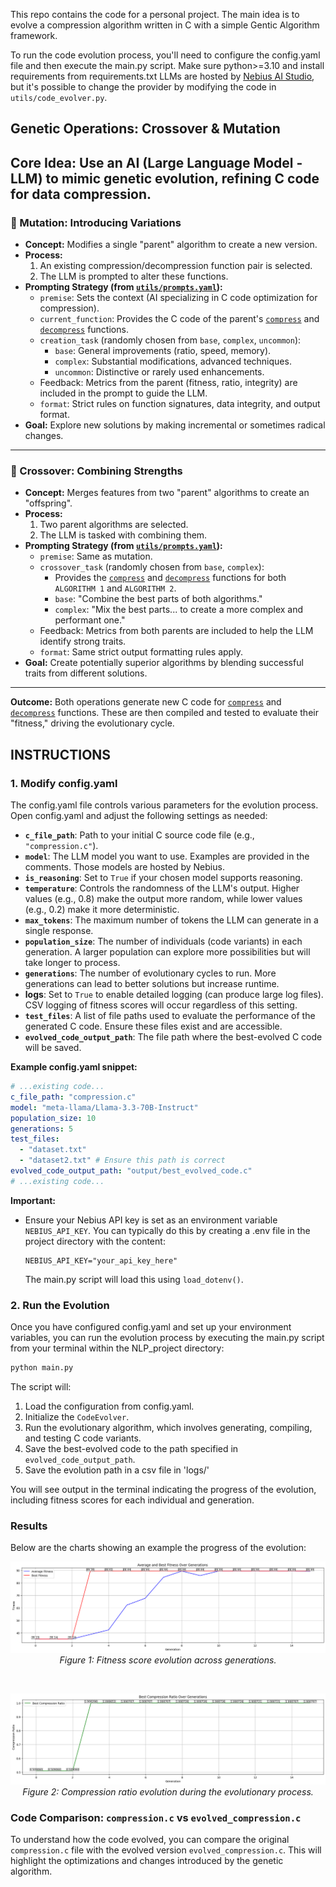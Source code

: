 This repo contains the code for a personal project. The main idea is to evolve a compression algorithm written in C with a simple Gentic Algorithm framework.


To run the code evolution process, you'll need to configure the config.yaml file and then execute the main.py script.
Make sure python>=3.10 and install requirements from requirements.txt
LLMs are hosted by [Nebius AI Studio](https://studio.nebius.com/), but it's possible to change the provider by modifying the code in `utils/code_evolver.py`. 

## Genetic Operations: Crossover & Mutation

**Core Idea:** Use an AI (Large Language Model - LLM) to mimic genetic evolution, refining C code for data compression.
---

### 🧬 Mutation: Introducing Variations

- **Concept:** Modifies a single "parent" algorithm to create a new version.
- **Process:**
  1. An existing compression/decompression function pair is selected.
  2. The LLM is prompted to alter these functions.
- **Prompting Strategy (from [`utils/prompts.yaml`](utils/prompts.yaml)):**
  - `premise`: Sets the context (AI specializing in C code optimization for compression).
  - `current_function`: Provides the C code of the parent's [`compress`](utils/code_evolver.py) and [`decompress`](utils/code_evolver.py) functions.
  - `creation_task` (randomly chosen from `base`, `complex`, `uncommon`):
    - `base`: General improvements (ratio, speed, memory).
    - `complex`: Substantial modifications, advanced techniques.
    - `uncommon`: Distinctive or rarely used enhancements.
  - Feedback: Metrics from the parent (fitness, ratio, integrity) are included in the prompt to guide the LLM.
  - `format`: Strict rules on function signatures, data integrity, and output format.
- **Goal:** Explore new solutions by making incremental or sometimes radical changes.

---

### 🔄 Crossover: Combining Strengths

- **Concept:** Merges features from two "parent" algorithms to create an "offspring".
- **Process:**
  1. Two parent algorithms are selected.
  2. The LLM is tasked with combining them.
- **Prompting Strategy (from [`utils/prompts.yaml`](utils/prompts.yaml)):**
  - `premise`: Same as mutation.
  - `crossover_task` (randomly chosen from `base`, `complex`):
    - Provides the [`compress`](utils/code_evolver.py) and [`decompress`](utils/code_evolver.py) functions for both `ALGORITHM 1` and `ALGORITHM 2`.
    - `base`: "Combine the best parts of both algorithms."
    - `complex`: "Mix the best parts... to create a more complex and performant one."
  - Feedback: Metrics from both parents are included to help the LLM identify strong traits.
  - `format`: Same strict output formatting rules apply.
- **Goal:** Create potentially superior algorithms by blending successful traits from different solutions.

---

**Outcome:** Both operations generate new C code for [`compress`](utils/code_evolver.py) and [`decompress`](utils/code_evolver.py) functions. These are then compiled and tested to evaluate their "fitness," driving the evolutionary cycle.

## INSTRUCTIONS

### 1. Modify config.yaml

The config.yaml file controls various parameters for the evolution process. Open config.yaml and adjust the following settings as needed:

*   **`c_file_path`**: Path to your initial C source code file (e.g., `"compression.c"`).
*   **`model`**: The LLM model you want to use. Examples are provided in the comments. Those models are hosted by Nebius.
*   **`is_reasoning`**: Set to `True` if your chosen model supports reasoning.
*   **`temperature`**: Controls the randomness of the LLM's output. Higher values (e.g., 0.8) make the output more random, while lower values (e.g., 0.2) make it more deterministic.
*   **`max_tokens`**: The maximum number of tokens the LLM can generate in a single response.
*   **`population_size`**: The number of individuals (code variants) in each generation. A larger population can explore more possibilities but will take longer to process.
*   **`generations`**: The number of evolutionary cycles to run. More generations can lead to better solutions but increase runtime.
*   **logs**: Set to `True` to enable detailed logging (can produce large log files). CSV logging of fitness scores will occur regardless of this setting.
*   **`test_files`**: A list of file paths used to evaluate the performance of the generated C code. Ensure these files exist and are accessible.
*   **`evolved_code_output_path`**: The file path where the best-evolved C code will be saved.

**Example config.yaml snippet:**

````yaml
# ...existing code...
c_file_path: "compression.c"
model: "meta-llama/Llama-3.3-70B-Instruct"
population_size: 10
generations: 5
test_files:
  - "dataset.txt"
  - "dataset2.txt" # Ensure this path is correct
evolved_code_output_path: "output/best_evolved_code.c"
# ...existing code...
````

**Important:**
*   Ensure your Nebius API key is set as an environment variable `NEBIUS_API_KEY`. You can typically do this by creating a .env file in the project directory with the content:
    ```
    NEBIUS_API_KEY="your_api_key_here"
    ```
    The main.py script will load this using `load_dotenv()`.

### 2. Run the Evolution

Once you have configured config.yaml and set up your environment variables, you can run the evolution process by executing the main.py script from your terminal within the NLP_project directory:

```bash
python main.py
```

The script will:
1.  Load the configuration from config.yaml.
2.  Initialize the `CodeEvolver`.
3.  Run the evolutionary algorithm, which involves generating, compiling, and testing C code variants.
4.  Save the best-evolved code to the path specified in `evolved_code_output_path`.
5.  Save the evolution path in a csv file in 'logs/'

You will see output in the terminal indicating the progress of the evolution, including fitness scores for each individual and generation.

### Results

Below are the charts showing an example the progress of the evolution:

<div align="center">

![Fitness evolution](output_fitness.png)
<br>
*Figure 1: Fitness score evolution across generations.*

&nbsp;

![Compression Ratio Evolution](output_compressionratio.png)
<br>
*Figure 2: Compression ratio evolution during the evolutionary process.*

</div>


### Code Comparison: `compression.c` vs `evolved_compression.c`

To understand how the code evolved, you can compare the original `compression.c` file with the evolved version `evolved_compression.c`. This will highlight the optimizations and changes introduced by the genetic algorithm.


